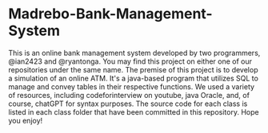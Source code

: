 # Madrebo-Bank-Management-System

This is an online bank management system developed by two programmers, @ian2423 and @ryantonga. You may find this project on either one of our repositories under the same name.
The premise of this project is to develop a simulation of an online ATM.
It's a java-based program that utilizes SQL to manage and convey tables in their respective functions.
We used a variety of resources, including codeforinterview on youtube, java Oracle, and, of course, chatGPT for syntax purposes.
The source code for each class is listed in each class folder that have been committed in this repository.
Hope you enjoy!
